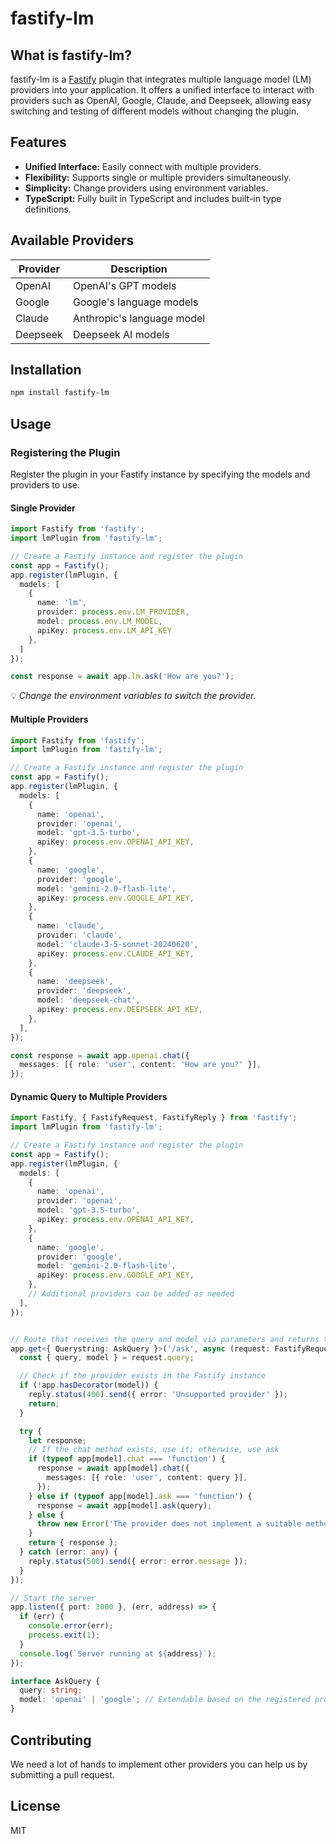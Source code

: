 # fastify-lm

## What is fastify-lm?
fastify-lm is a [Fastify](https://www.fastify.io/) plugin that integrates multiple language model (LM) providers into your application. It offers a unified interface to interact with providers such as OpenAI, Google, Claude, and Deepseek, allowing easy switching and testing of different models without changing the plugin.

## Features
- **Unified Interface:** Easily connect with multiple providers.
- **Flexibility:** Supports single or multiple providers simultaneously.
- **Simplicity:** Change providers using environment variables.
- **TypeScript:** Fully built in TypeScript and includes built-in type definitions.

## Available Providers

| Provider | Description                        |
|----------|------------------------------------|
| OpenAI   | OpenAI's GPT models                |
| Google   | Google's language models           |
| Claude   | Anthropic's language model         |
| Deepseek | Deepseek AI models                 |

## Installation
```bash
npm install fastify-lm
```

## Usage

### Registering the Plugin
Register the plugin in your Fastify instance by specifying the models and providers to use.

#### Single Provider
```typescript
import Fastify from 'fastify';
import lmPlugin from 'fastify-lm';

// Create a Fastify instance and register the plugin
const app = Fastify();
app.register(lmPlugin, {
  models: [
    {
      name: 'lm',
      provider: process.env.LM_PROVIDER,
      model: process.env.LM_MODEL,
      apiKey: process.env.LM_API_KEY
    },
  ]
});

const response = await app.lm.ask('How are you?');
```
💡 *Change the environment variables to switch the provider.*

#### Multiple Providers
```typescript
import Fastify from 'fastify';
import lmPlugin from 'fastify-lm';

// Create a Fastify instance and register the plugin
const app = Fastify();
app.register(lmPlugin, {
  models: [
    {
      name: 'openai',
      provider: 'openai',
      model: 'gpt-3.5-turbo',
      apiKey: process.env.OPENAI_API_KEY,
    },
    {
      name: 'google',
      provider: 'google',
      model: 'gemini-2.0-flash-lite',
      apiKey: process.env.GOOGLE_API_KEY,
    },
    {
      name: 'claude',
      provider: 'claude',
      model: 'claude-3-5-sonnet-20240620',
      apiKey: process.env.CLAUDE_API_KEY,
    },
    {
      name: 'deepseek',
      provider: 'deepseek',
      model: 'deepseek-chat',
      apiKey: process.env.DEEPSEEK_API_KEY,
    },
  ],
});

const response = await app.openai.chat({
  messages: [{ role: 'user', content: 'How are you?' }],
});
```

#### Dynamic Query to Multiple Providers
```typescript
import Fastify, { FastifyRequest, FastifyReply } from 'fastify';
import lmPlugin from 'fastify-lm';

// Create a Fastify instance and register the plugin
const app = Fastify();
app.register(lmPlugin, {
  models: [
    {
      name: 'openai',
      provider: 'openai',
      model: 'gpt-3.5-turbo',
      apiKey: process.env.OPENAI_API_KEY,
    },
    {
      name: 'google',
      provider: 'google',
      model: 'gemini-2.0-flash-lite',
      apiKey: process.env.GOOGLE_API_KEY,
    },
    // Additional providers can be added as needed
  ],
});


// Route that receives the query and model via parameters and returns the model's response
app.get<{ Querystring: AskQuery }>('/ask', async (request: FastifyRequest<{ Querystring: AskQuery }>, reply: FastifyReply) => {
  const { query, model } = request.query;

  // Check if the provider exists in the Fastify instance
  if (!app.hasDecorator(model)) {
    reply.status(400).send({ error: 'Unsupported provider' });
    return;
  }

  try {
    let response;
    // If the chat method exists, use it; otherwise, use ask
    if (typeof app[model].chat === 'function') {
      response = await app[model].chat({
        messages: [{ role: 'user', content: query }],
      });
    } else if (typeof app[model].ask === 'function') {
      response = await app[model].ask(query);
    } else {
      throw new Error('The provider does not implement a suitable method');
    }
    return { response };
  } catch (error: any) {
    reply.status(500).send({ error: error.message });
  }
});

// Start the server
app.listen({ port: 3000 }, (err, address) => {
  if (err) {
    console.error(err);
    process.exit(1);
  }
  console.log(`Server running at ${address}`);
});

interface AskQuery {
  query: string;
  model: 'openai' | 'google'; // Extendable based on the registered providers
}
```

## Contributing

We need a lot of hands to implement other providers you can help us by submitting a pull request.

## License
MIT